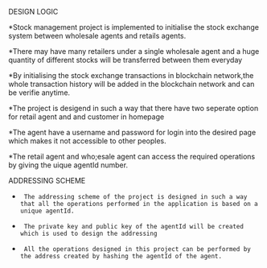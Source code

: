 DESIGN LOGIC

*Stock management project is implemented to initialise the stock exchange system between wholesale agents and retails agents.

*There may have many retailers under a single wholesale agent and a huge quantity of different stocks will be transferred between them everyday

*By initialising the stock exchange transactions in blockchain network,the whole transaction history will be added in the blockchain network and can be verifie anytime.

*The project is desigend in such a way that there have two seperate option for retail agent and and customer in homepage

*The agent have a username and password for login into the desired page which makes it not accessible to other peoples.

*The retail agent and who;esale agent can access the required operations by giving the uique agentId number.


  ADDRESSING SCHEME


*      The addressing scheme of the project is designed in such a way that all the operations performed in the application is based on a unique agentId.


*      The private key and public key of the agentId will be created which is used to design the addressing 


*      All the operations designed in this project can be performed by the address created by hashing the agentId of the agent.
